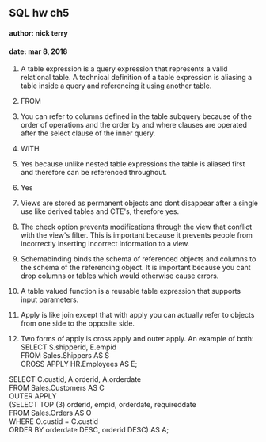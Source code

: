 ## SQL hw ch5  
#### author: nick terry  
#### date: mar 8, 2018  

1. A table expression is a query expression that represents a valid relational table. A technical definition of a table 
expression is aliasing a table inside a query and referencing it using another table.  

2. FROM  

3. You can refer to columns defined in the table subquery because of the order of operations and the order by and 
where clauses are operated after the select clause of the inner query.  

4. WITH  

5. Yes because unlike nested table expressions the table is aliased first and therefore can be referenced throughout.  

6. Yes  

7. Views are stored as permanent objects and dont disappear after a single use like derived tables and CTE's, therefore yes.  

8. The check option prevents modifications through the view that conflict with the view's filter. This is important 
because it prevents people from incorrectly inserting incorrect information to a view.  

9. Schemabinding binds the schema of referenced objects and columns to the schema of the referencing object. It is important 
because you cant drop columns or tables which would otherwise cause errors.  

10. A table valued function is a reusable table expression that supports input parameters.  

11. Apply is like join except that with apply you can actually refer to objects from one side to the opposite side.  

12. Two forms of apply is cross apply and outer apply. An example of both:  
SELECT S.shipperid, E.empid  
FROM Sales.Shippers AS S  
CROSS APPLY HR.Employees AS E;  

SELECT C.custid, A.orderid, A.orderdate  
FROM Sales.Customers AS C  
OUTER APPLY  
(SELECT TOP (3) orderid, empid, orderdate, requireddate  
FROM Sales.Orders AS O  
WHERE O.custid = C.custid  
ORDER BY orderdate DESC, orderid DESC) AS A;